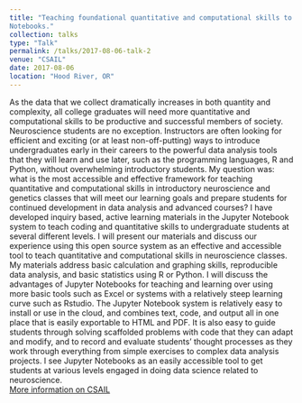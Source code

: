 ```yaml
---
title: "Teaching foundational quantitative and computational skills to early undergraduates using Jupyter
Notebooks."
collection: talks
type: "Talk"
permalink: /talks/2017-08-06-talk-2
venue: "CSAIL"
date: 2017-08-06
location: "Hood River, OR"
---
```


As the data that we collect dramatically increases in both quantity and complexity, all college graduates will need more quantitative and computational skills to be productive and successful members of society. Neuroscience students are no exception. Instructors are often looking for efficient and exciting (or at least non-off-putting) ways to introduce undergraduates early in their careers to the powerful data analysis tools that they will learn and use later, such as the programming languages, R and Python, without overwhelming introductory students. My question was: what is the most accessible and effective framework for teaching quantitative and computational skills in introductory neuroscience and genetics classes that will meet our learning goals and prepare students for continued development in data analysis and advanced courses? I have developed inquiry based, active learning materials in the Jupyter Notebook system to teach coding and quantitative skills to undergraduate students at several different levels. I will present our materials and discuss our experience using this open source system as an effective and accessible tool to teach quantitative and computational skills in neuroscience classes. My materials address basic calculation and graphing skills, reproducible data analysis, and basic statistics using R or Python.  I will discuss the advantages of Jupyter Notebooks for teaching and learning over using more basic tools such as Excel or systems with a relatively steep learning curve such as Rstudio. The Jupyter Notebook system is relatively easy to install or use in the cloud, and combines text, code, and output all in one place that is easily exportable to HTML and PDF. It is also easy to guide students through solving scaffolded problems with code that they can adapt and modify, and to record and evaluate students’ thought processes as they work through everything from simple exercises to complex data analysis projects. I see Jupyter Notebooks as an easily accessible tool to get students at various levels engaged in doing data science related to neuroscience.  
[More information on CSAIL](http://www.reed.edu/csail/index.html)
